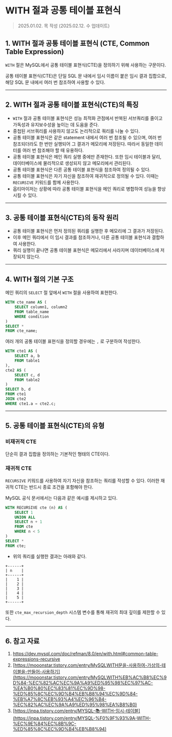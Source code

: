 # WITH 절과 공통 테이블 표현식

> 2025.01.02. 목 작성 (2025.02.12. 수 업데이트)
> 

## 1. WITH 절과 공통 테이블 표현식 (CTE, Common Table Expression)

`WITH` 절은 MySQL에서 공통 테이블 표현식(CTE)을 정의하기 위해 사용하는 구문이다.

공통 테이블 표현식(CTE)은 단일 SQL 문 내에서 임시 이름이 붙은 임시 결과 집합으로, 해당 SQL 문 내에서 여러 번 참조하여 사용할 수 있다.

---

## 2. WITH 절과 공통 테이블 표현식(CTE)의 특징

- `WITH` 절과 공통 테이블 표현식은 성능 최적화 관점에서 반복된 서브쿼리를 줄이고 가독성과 유지보수성을 높이는 데 도움을 준다.
- 중첩된 서브쿼리를 사용하지 않고도 논리적으로 쿼리를 나눌 수 있다.
- 공통 테이블 표현식은 같은 statement 내에서 여러 번 참조될 수 있으며, 여러 번 참조되더라도 한 번만 실행되어 그 결과가 메모리에 저장된다. 따라서 동일한 데이터를 여러 번 참조해야 할 때 유용하다.
- 공통 테이블 표현식은 메인 쿼리 실행 중에만 존재한다. 또한 임시 테이블과 달리, 데이터베이스에 물리적으로 생성되지 않고 메모리에서 관리된다.
- 공통 테이블 표현식은 다른 공통 테이블 표현식을 참조하여 정의될 수 있다.
- 공통 테이블 표현식은 자기 자신을 참조하여 재귀적으로 정의될 수 있다. 이때는 `RECURSIVE` 키워드를 함께 사용한다.
- 옵티마이저는 상황에 따라 공통 테이블 표현식을 메인 쿼리로 병합하여 성능을 향상시킬 수 있다.

---

## 3. 공통 테이블 표현식(CTE)의 동작 원리

- 공통 테이블 표현식은 먼저 정의된 쿼리를 실행한 후 메모리에 그 결과가 저장된다.
- 이후 메인 쿼리에서 이 임시 결과를 참조하거나, 다른 공통 테이블 표현식과 결합하여 사용한다.
- 쿼리 실행이 끝나면 공통 테이블 표현식은 메모리에서 사라지며 데이터베이스에 저장되지 않는다.

---

## 4. WITH 절의 기본 구조

메인 쿼리의 `SELECT` 절 앞에서 `WITH` 절을 사용하여 표현한다.

```sql
WITH cte_name AS (
    SELECT column1, column2
    FROM table_name
    WHERE condition
)
SELECT *
FROM cte_name;
```

여러 개의 공통 테이블 표현식을 정의할 경우에는 `,` 로 구분하여 작성한다.

```sql
WITH cte1 AS (
    SELECT a, b
    FROM table1
),
cte2 AS (
    SELECT c, d
    FROM table2
)
SELECT b, d
FROM cte1
JOIN cte2
WHERE cte1.a = cte2.c;
```

---

## 5. 공통 테이블 표현식(CTE)의 유형

### 비재귀적 CTE

단순히 결과 집합을 정의하는 기본적인 형태의 CTE이다.

### 재귀적 CTE

`RECURSIVE` 키워드를 사용하여 자기 자신을 참조하는 쿼리를 작성할 수 있다. 이러한 재귀적 CTE는 반드시 종료 조건을 포함해야 한다.

MySQL 공식 문서에서는 다음과 같은 예시를 제시하고 있다.

```sql
WITH RECURSIVE cte (n) AS (
    SELECT 1
    UNION ALL
    SELECT n + 1
    FROM cte
    WHERE n < 5
)
SELECT *
FROM cte;
```

- 위의 쿼리를 실행한 결과는 아래와 같다.

```
+------+
| n    |
+------+
|    1 |
|    2 |
|    3 |
|    4 |
|    5 |
+------+
```

또한 `cte_max_recursion_depth` 시스템 변수를 통해 재귀의 최대 깊이를 제한할 수 있다.

---

## 6. 참고 자료

1. https://dev.mysql.com/doc/refman/8.0/en/with.html#common-table-expressions-recursive 
2. [https://mooonstar.tistory.com/entry/MySQLWITH문을-사용하여-가상의-테이블을-만들어-사용하기](https://mooonstar.tistory.com/entry/MySQLWITH%EB%AC%B8%EC%9D%84-%EC%82%AC%EC%9A%A9%ED%95%98%EC%97%AC-%EA%B0%80%EC%83%81%EC%9D%98-%ED%85%8C%EC%9D%B4%EB%B8%94%EC%9D%84-%EB%A7%8C%EB%93%A4%EC%96%B4-%EC%82%AC%EC%9A%A9%ED%95%98%EA%B8%B0) 
3. [https://inpa.tistory.com/entry/MYSQL-📚-WITH-임시-테이블](https://inpa.tistory.com/entry/MYSQL-%F0%9F%93%9A-WITH-%EC%9E%84%EC%8B%9C-%ED%85%8C%EC%9D%B4%EB%B8%94)
